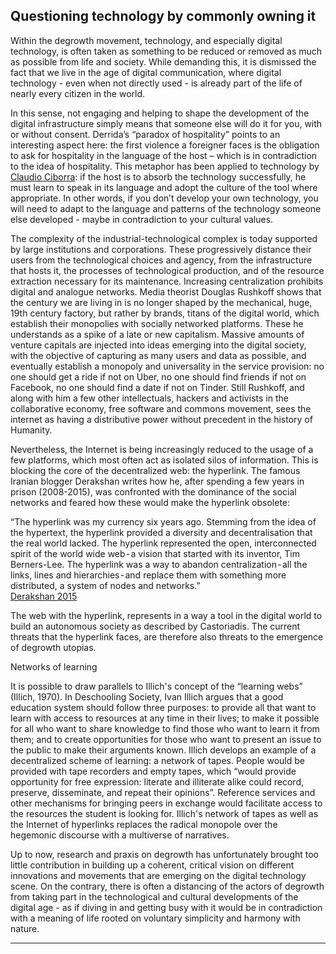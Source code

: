 ## Questioning technology by commonly owning it

Within the degrowth movement, technology, and especially digital
technology, is often taken as something to be reduced or removed as much
as possible from life and society. While demanding this, it is dismissed
the fact that we live in the age of digital communication, where digital
technology - even when not directly used - is already part of the life
of nearly every citizen in the world.

In this sense, not engaging and helping to shape the development of the
digital infrastructure simply means that someone else will do it for
you, with or without consent. Derrida’s “paradox of hospitality” points
to an interesting aspect here: the first violence a foreigner faces is
the obligation to ask for hospitality in the language of the host –
which is in contradiction to the idea of hospitality. This metaphor has
been applied to technology by [Claudio
Ciborra](http://patterns.wiki.transformap.co/view/welcome-visitors/jon.patterns.wiki.transformap.co/welcome-visitors/jon.patterns.wiki.transformap.co/resources/jon.patterns.wiki.transformap.co/federated-wiki-resources/kate.au.fedwikihappening.net/hospitality-journal/kate.au.fedwikihappening.net/first-violence-to-foreigners/frances.uk.fedwikihappening.net/hospitality-and-hostility-to-technology):
if the host is to absorb the technology successfully, he must learn to
speak in its language and adopt the culture of the tool where
appropriate. In other words, if you don’t develop your own technology,
you will need to adapt to the language and patterns of the technology
someone else developed - maybe in contradiction to your cultural values.

The complexity of the industrial-technological complex is today
supported by large institutions and corporations. These progressively
distance their users from the technological choices and agency, from the
infrastructure that hosts it, the processes of technological production,
and of the resource extraction necessary for its maintenance. Increasing
centralization prohibits digital and analogue networks. Media theorist
Douglas Rushkoff shows that the century we are living in is no longer
shaped by the mechanical, huge, 19th century factory, but rather by
brands, titans of the digital world, which establish their monopolies
with socially networked platforms. These he understands as a spike of a
late or new capitalism. Massive amounts of venture capitals are injected
into ideas emerging into the digital society, with the objective of
capturing as many users and data as possible, and eventually establish a
monopoly and universality in the service provision: no one should get a
ride if not on Uber, no one should find friends if not on Facebook, no
one should find a date if not on Tinder. Still Rushkoff, and along with
him a few other intellectuals, hackers and activists in the
collaborative economy, free software and commons movement, sees the
internet as having a distributive power without precedent in the history
of Humanity.

Nevertheless, the Internet is being increasingly reduced to the usage of
a few platforms, which most often act as isolated silos of information.
This is blocking the core of the decentralized web: the hyperlink. The
famous Iranian blogger Derakshan writes how he, after spending a few
years in prison (2008-2015), was confronted with the dominance of the
social networks and feared how these would make the hyperlink obsolete:

“The hyperlink was my currency six years ago. Stemming from the idea of
the hypertext, the hyperlink provided a diversity and decentralisation
that the real world lacked. The hyperlink represented the open,
interconnected spirit of the world wide web - a vision that started with
its inventor, Tim Berners-Lee. The hyperlink was a way to abandon
centralization - all the links, lines and hierarchies - and replace them
with something more distributed, a system of nodes and networks.”\
[Derakshan
](https://medium.com/matter/the-web-we-have-to-save-2eb1fe15a426#.bmlygr33c)[2015](https://medium.com/matter/the-web-we-have-to-save-2eb1fe15a426#.bmlygr33c)

The web with the hyperlink, represents in a way a tool in the digital
world to build an autonomous society as described by Castoriadis. The
current threats that the hyperlink faces, are therefore also threats to
the emergence of degrowth utopias.

Networks of learning

It is possible to draw parallels to Illich's concept of the “learning
webs” (Illich, 1970). In Deschooling Society, Ivan Illich argues that a
good education system should follow three purposes: to provide all that
want to learn with access to resources at any time in their lives; to
make it possible for all who want to share knowledge to find those who
want to learn it from them; and to create opportunities for those who
want to present an issue to the public to make their arguments known.
Illich develops an example of a decentralized scheme of learning: a
network of tapes. People would be provided with tape recorders and empty
tapes, which “would provide opportunity for free expression: literate
and illiterate alike could record, preserve, disseminate, and repeat
their opinions”. Reference services and other mechanisms for bringing
peers in exchange would facilitate access to the resources the student
is looking for. Illich's network of tapes as well as the Internet of
hyperlinks replaces the radical monopole over the hegemonic discourse
with a multiverse of narratives.

Up to now, research and praxis on degrowth has unfortunately brought too
little contribution in building up a coherent, critical vision on
different innovations and movements that are emerging on the digital
technology scene. On the contrary, there is often a distancing of the
actors of degrowth from taking part in the technological and cultural
developments of the digital age - as if diving in and getting busy with
it would be in contradiction with a meaning of life rooted on voluntary
simplicity and harmony with nature.

****

